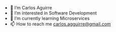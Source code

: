 - 👋 I’m Carlos Aguirre
- 👀 I’m interested in Software Development
- 🌱 I’m currently learning Microservices
- 📫 How to reach me carlos.agguirre@gmail.com

<!---
ChibiHavok/ChibiHavok is a ✨ special ✨ repository because its `README.md` (this file) appears on your GitHub profile.
You can click the Preview link to take a look at your changes.
--->
